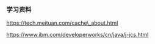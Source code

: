 ### 学习资料

https://tech.meituan.com/cache\_about.html

https://www.ibm.com/developerworks/cn/java/j-jcs.html

